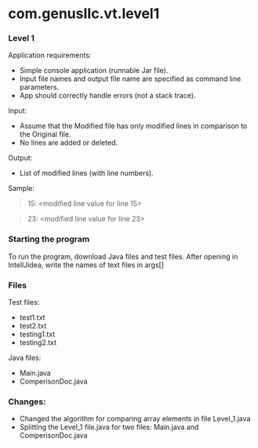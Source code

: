 # com.genusIIc.vt.level1

### Level 1
Application requirements:

* Simple console application (runnable Jar file).
* Input file names and output file name are specified as command line parameters.
* App should correctly handle errors (not a stack trace).

Input:

* Assume that the Modified file has only modified lines in comparison to the Original file.
* No lines are added or deleted.

Output:
 * List of modified lines (with line numbers).

Sample: 

> 15: <modified line value for line 15>

> 23: <modified line value for line 23>
### Starting the program

To run the program, download Java files and test files. After opening in IntellJidea, write the names of text files in args[]

### Files

Test files:

* test1.txt
* test2.txt
* testing1.txt
* testing2.txt

Java files:

* Main.java
* ComperisonDoc.java

### Changes: 

* Changed the algorithm for comparing array elements in file Level_1.java
* Splitting the Level_1 file.java for two files: Main.java and ComperisonDoc.java
